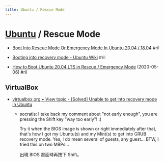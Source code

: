 ```yaml
---
title: Ubuntu / Rescue Mode
---
```

# [Ubuntu](ubuntu.md) / Rescue Mode

  - [Boot Into Rescue Mode Or Emergency Mode In Ubuntu 20\.04 / 18\.04](https://ostechnix.com/how-to-boot-into-rescue-mode-or-emergency-mode-in-ubuntu-18-04/) #ril

  - [Booting into recovery mode \- Ubuntu Wiki](https://wiki.ubuntu.com/RecoveryMode) #ril
  - [How to Boot Ubuntu 20\.04 LTS in Rescue / Emergency Mode](https://www.linuxtechi.com/boot-ubuntu-20-04-rescue-emergency-mode/) (2020-05-06) #ril

## VirtualBox

  - [virtualbox\.org • View topic \- \[Solved\] Unable to get into recovery mode in Ubuntu](https://forums.virtualbox.org/viewtopic.php?f=8&t=95007)

      - socratis: I take back my comment about "not early enough", you are pressing the Shift key "way too early"! :)

        Try it when the BIOS image is shown or right immediately after that, that's how I got my Ubuntu(s) and my Mint(s) to get into GRUB recovery mode. Yes, I do mean several of guests, any guest... BTW, I tried this on two MBPs...

        出現 BIOS 畫面時再按下 Shift。
